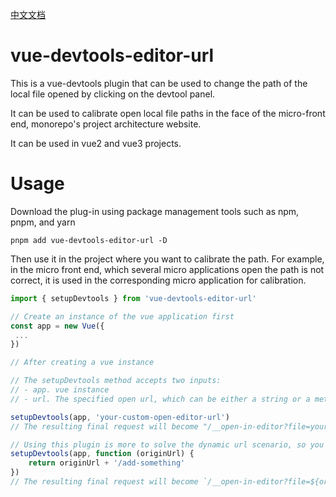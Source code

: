 [中文文档](https://github.com/pekonchan/vue-devtools-editor-url/blob/main/README_zh.md)

# vue-devtools-editor-url
This is a vue-devtools plugin that can be used to change the path of the local file opened by clicking on the devtool panel.

It can be used to calibrate open local file paths in the face of the micro-front end, monorepo's project architecture website.

It can be used in vue2 and vue3 projects.

# Usage
Download the plug-in using package management tools such as npm, pnpm, and yarn
```
pnpm add vue-devtools-editor-url -D
```

Then use it in the project where you want to calibrate the path. For example, in the micro front end, which several micro applications open the path is not correct, it is used in the corresponding micro application for calibration.

```js
import { setupDevtools } from 'vue-devtools-editor-url'

// Create an instance of the vue application first
const app = new Vue({
 ...
})

// After creating a vue instance

// The setupDevtools method accepts two inputs:
// - app. vue instance
// - url. The specified open url, which can be either a string or a method (suitable for dynamic urls)

setupDevtools(app, 'your-custom-open-editor-url')
// The resulting final request will become "/__open-in-editor?file=your-custom-open-editor-url"

// Using this plugin is more to solve the dynamic url scenario, so you can pass a method whose callback parameter is a click on the original devtool url
setupDevtools(app, function (originUrl) {
    return originUrl + '/add-something'
})
// The resulting final request will become `/__open-in-editor?file=${originUrl}/add-something`
```